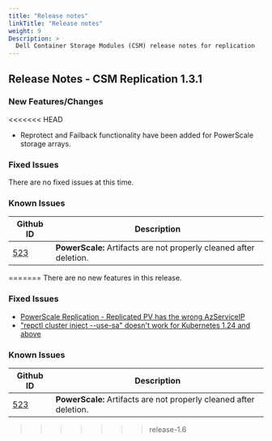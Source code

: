 ```yaml
---
title: "Release notes"
linkTitle: "Release notes"
weight: 9
Description: >
  Dell Container Storage Modules (CSM) release notes for replication
---
```


## Release Notes - CSM Replication 1.3.1

### New Features/Changes
<<<<<<< HEAD

 - Reprotect and Failback functionality have been added for PowerScale storage arrays. 

### Fixed Issues

There are no fixed issues at this time. 

### Known Issues
| Github ID                                     | Description                                                        |
| --------------------------------------------- | ------------------------------------------------------------------ |
| [523](https://github.com/dell/csm/issues/523) | **PowerScale:** Artifacts are not properly cleaned after deletion. |
=======
There are no new features in this release.

### Fixed Issues
- [PowerScale Replication - Replicated PV has the wrong AzServiceIP](https://github.com/dell/csm/issues/514)
- ["repctl cluster inject --use-sa" doesn't work for Kubernetes 1.24 and above](https://github.com/dell/csm/issues/463)

### Known Issues
| Github ID                                     | Description                                                                             |
| --------------------------------------------- | --------------------------------------------------------------------------------------- |
| [523](https://github.com/dell/csm/issues/523) | **PowerScale:** Artifacts are not properly cleaned after deletion.                      |
>>>>>>> release-1.6
